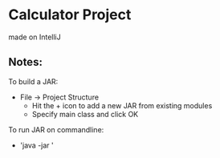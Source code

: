 # Calculator Project
made on IntelliJ

## Notes:

To build a JAR: 
- File -> Project Structure
  - Hit the + icon to add a new JAR from existing modules
  - Specify main class and click OK

To run JAR on commandline: 
- 'java -jar <name of JAR>'

